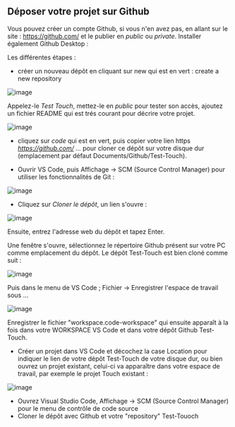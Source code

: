 ## Déposer votre projet sur Github

Vous pouvez créer un compte Github, si vous n'en avez pas, en allant sur le site : https://github.com/ et le publier en *public* ou *private*. Installer également Github Desktop : 

Les différentes étapes :
* créer un nouveau dépôt en cliquant sur new qui est en vert : create a new repository

![image](https://user-images.githubusercontent.com/44494044/130114629-a24f5578-4f8e-4604-8485-11acc1b23c6d.png)

Appelez-le *Test Touch*, mettez-le en *public* pour tester son accès, ajoutez un fichier README qui est trés courant pour décrire votre projet.

![image](https://user-images.githubusercontent.com/44494044/130115247-344ec227-108a-439b-ab85-7716b82f25a3.png)

* cliquez sur *code* qui est en vert, puis copier votre lien https *https://github.com/ ...* pour cloner ce dépôt sur votre disque dur (emplacement par défaut Documents/Github/Test-Touch).

* Ouvrir VS Code, puis Affichage -> SCM (Source Control Manager) pour utiliser les fonctionnalités de Git :

![image](https://user-images.githubusercontent.com/44494044/130137961-f04f6185-0572-4a6b-9067-cbb547b4ed1d.png)

* Cliquez sur *Cloner le dépôt*, un lien s'ouvre :

![image](https://user-images.githubusercontent.com/44494044/130139580-e7444edb-a9bb-40da-9d22-269029cf4609.png)

Ensuite, entrez l'adresse web du dépôt et tapez Enter. 

Une fenêtre s'ouvre, sélectionnez le répertoire Github présent sur votre PC comme emplacement du dépôt. Le dépôt Test-Touch est bien cloné comme suit :

![image](https://user-images.githubusercontent.com/44494044/130139143-1b2ed052-c7cc-40e5-88c5-56ae965ca94a.png)







Puis dans le menu de VS Code ; Fichier -> Enregistrer l'espace de travail sous ...

![image](https://user-images.githubusercontent.com/44494044/130125101-e68a7b6b-9e48-4756-8003-379874ddfac2.png)

Enregistrer le fichier "workspace.code-workspace" qui ensuite apparaît à la fois dans votre WORKSPACE VS Code et dans votre dépôt Github Test-Touch.

* Créer un projet dans VS Code et décochez la case Location pour indiquer le lien de votre dépôt Test-Touch de votre disque dur, ou bien ouvrez un projet existant, celui-ci va apparaître dans votre espace de travail, par exemple le projet Touch existant :

![image](https://user-images.githubusercontent.com/44494044/130131579-7e781bf3-ed8d-4730-bc52-e5a65bdac7b2.png)




* Ouvrez Visual Studio Code, Affichage -> SCM (Source Control Manager) pour le menu de contrôle de code source
* Cloner le dépôt avec Github et votre "repository" Test-Touoch


